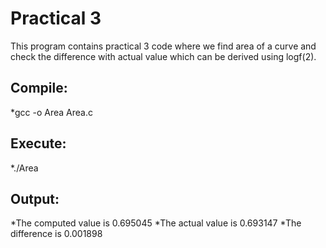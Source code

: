 # Practical 3

This program contains practical 3 code where we find area of a curve and check the difference with actual value which can be derived using logf(2).

## Compile:

*gcc -o Area Area.c

## Execute:

*./Area

## Output:

 *The computed value is 0.695045
 *The actual value is 0.693147
 *The difference is 0.001898
 
